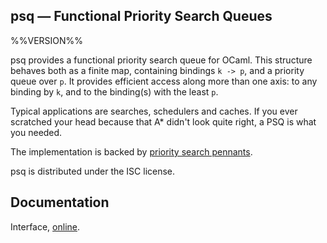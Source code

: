 ## psq — Functional Priority Search Queues

%%VERSION%%

psq provides a functional priority search queue for OCaml. This structure
behaves both as a finite map, containing bindings `k -> p`, and a priority queue
over `p`. It provides efficient access along more than one axis: to any binding
by `k`, and to the binding(s) with the least `p`.

Typical applications are searches, schedulers and caches. If you ever scratched
your head because that A\* didn't look quite right, a PSQ is what you needed.

The implementation is backed by [priority search pennants][hinze].

psq is distributed under the ISC license.

[hinze]: https://www.cs.ox.ac.uk/ralf.hinze/publications/ICFP01.pdf

## Documentation

Interface, [online][doc].

[doc]: https://pqwy.github.io/psq/doc
